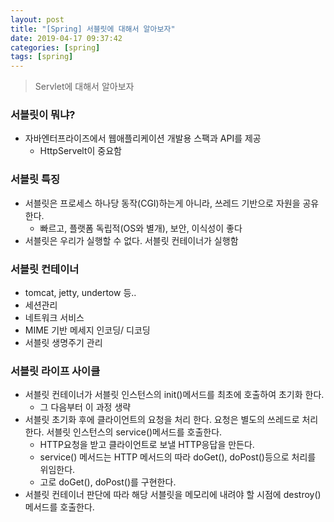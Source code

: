 ```yaml
---
layout: post
title: "[Spring] 서블릿에 대해서 알아보자"
date: 2019-04-17 09:37:42
categories: [spring]
tags: [spring]
---
```


> Servlet에 대해서 알아보자


### 서블릿이 뭐냐?

- 자바엔터프라이즈에서 웹애플리케이션 개발용 스팩과 API를 제공
  - HttpServelt이 중요함

### 서블릿 특징

- 서블릿은 프로세스 하나당 동작(CGI)하는게 아니라, 쓰레드 기반으로 자원을 공유한다.
  - 빠르고, 플랫폼 독립적(OS와 별개), 보안, 이식성이 좋다
- 서블릿은 우리가 실행할 수 없다. 서블릿 컨테이너가 실행함

### 서블릿 컨테이너

- tomcat, jetty, undertow 등..
- 세션관리
- 네트워크 서비스
- MIME 기반 메세지 인코딩/ 디코딩
- 서블릿 생명주기 관리

### 서블릿 라이프 사이클

- 서블릿 컨테이너가 서블릿 인스턴스의 init()메서드를 최초에 호출하여 초기화 한다.
  - 그 다음부터 이 과정 생략
- 서블릿 초기화 후에 클라이언트의 요청을 처리 한다. 요청은 별도의 쓰레드로 처리한다. 서블릿 인스턴스의 service()메서드를 호출한다.
  - HTTP요청을 받고 클라이언트로 보낼 HTTP응답을 만든다.
  - service() 메서드는 HTTP 메서드의 따라 doGet(), doPost()등으로 처리를 위임한다.
  - 고로 doGet(), doPost()를 구현한다.
- 서블릿 컨테이너 판단에 따라 해당 서블릿을 메모리에 내려야 할 시점에 destroy() 메서드를 호출한다.
